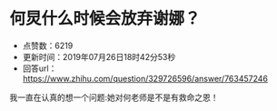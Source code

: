 # 何炅什么时候会放弃谢娜？
- 点赞数：6219
- 更新时间：2019年07月26日18时42分53秒
- 回答url：https://www.zhihu.com/question/329726596/answer/763457246
<body>
 <p data-pid="uf_HqX8p">我一直在认真的想一个问题:她对何老师是不是有救命之恩！</p>
</body>